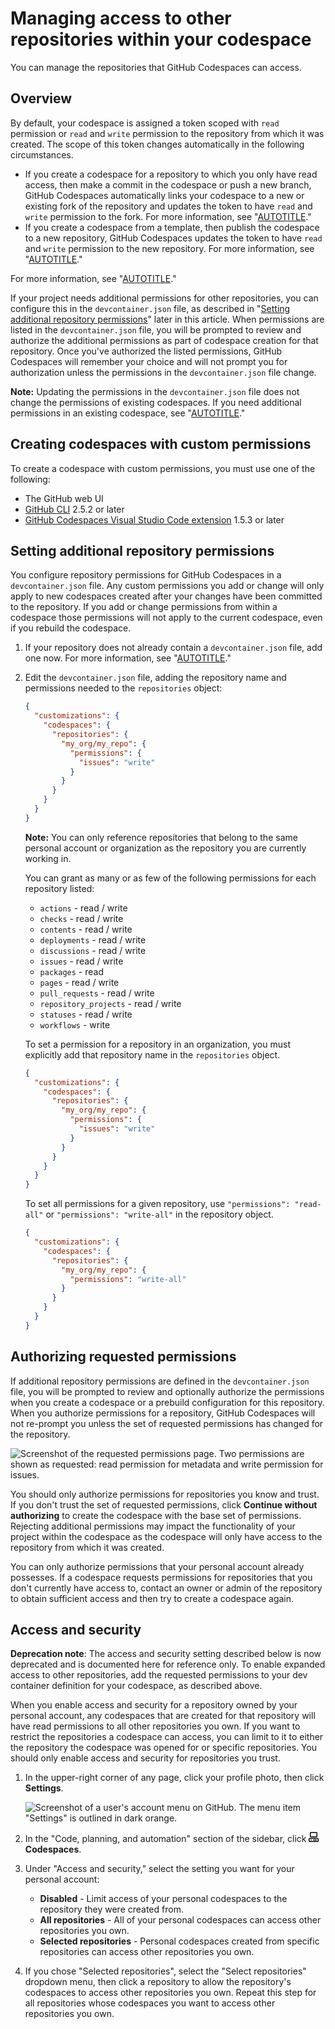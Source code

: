 # Managing access to other repositories within your codespace

You can manage the repositories that GitHub Codespaces can access.

## Overview

By default, your codespace is assigned a token scoped with `read` permission or `read` and `write` permission to the repository from which it was created. The scope of this token changes automatically in the following circumstances.
- If you create a codespace for a repository to which you only have read access, then make a commit in the codespace or push a new branch, GitHub Codespaces automatically links your codespace to a new or existing fork of the repository and updates the token to have `read` and `write` permission to the fork. For more information, see "[AUTOTITLE](/codespaces/developing-in-a-codespace/using-source-control-in-your-codespace#about-automatic-forking)."
- If you create a codespace from a template, then publish the codespace to a new repository, GitHub Codespaces updates the token to have `read` and `write` permission to the new repository. For more information, see "[AUTOTITLE](/codespaces/developing-in-a-codespace/creating-a-codespace-from-a-template#publishing-to-a-repository-on-github)."

For more information, see "[AUTOTITLE](/codespaces/reference/security-in-github-codespaces#authentication)."

If your project needs additional permissions for other repositories, you can configure this in the `devcontainer.json` file, as described in "[Setting additional repository permissions](#setting-additional-repository-permissions)" later in this article. When permissions are listed in the `devcontainer.json` file, you will be prompted to review and authorize the additional permissions as part of codespace creation for that repository. Once you've authorized the listed permissions, GitHub Codespaces will remember your choice and will not prompt you for authorization unless the permissions in the `devcontainer.json` file change.

<div class="ghd-spotlight ghd-spotlight-note border rounded-1 my-3 p-3 f5 color-border-accent-emphasis color-bg-accent">

**Note:** Updating the permissions in the `devcontainer.json` file does not change the permissions of existing codespaces. If you need additional permissions in an existing codespace, see "[AUTOTITLE](/codespaces/troubleshooting/troubleshooting-authentication-to-a-repository#authenticating-to-repositories-that-you-didnt-create-the-codespace-from)."

</div>

## Creating codespaces with custom permissions

To create a codespace with custom permissions, you must use one of the following:
- The GitHub web UI
- [GitHub CLI](https://github.com/cli/cli/releases/latest) 2.5.2 or later
- [GitHub Codespaces Visual Studio Code extension](https://marketplace.visualstudio.com/items?itemName=GitHub.codespaces) 1.5.3 or later

## Setting additional repository permissions

You configure repository permissions for GitHub Codespaces in a `devcontainer.json` file. Any custom permissions you add or change will only apply to new codespaces created after your changes have been committed to the repository. If you add or change permissions from within a codespace those permissions will not apply to the current codespace, even if you rebuild the codespace.

1. If your repository does not already contain a `devcontainer.json` file, add one now. For more information, see "[AUTOTITLE](/codespaces/setting-up-your-project-for-codespaces/adding-a-dev-container-configuration)."

1. Edit the `devcontainer.json` file, adding the repository name and permissions needed to the `repositories` object:

   ```json copy
   {
     "customizations": {
       "codespaces": {
         "repositories": {
           "my_org/my_repo": {
             "permissions": {
               "issues": "write"
             }
           }
         }
       }
     }
   }
   ```

   <div class="ghd-spotlight ghd-spotlight-note border rounded-1 my-3 p-3 f5 color-border-accent-emphasis color-bg-accent">

   **Note:** You can only reference repositories that belong to the same personal account or organization as the repository you are currently working in.

   </div>

   You can grant as many or as few of the following permissions for each repository listed:
   - `actions` - read / write
   - `checks` - read / write
   - `contents` - read / write
   - `deployments` - read / write
   - `discussions` - read / write
   - `issues` - read / write
   - `packages` - read
   - `pages` - read / write
   - `pull_requests` - read / write
   - `repository_projects` - read / write
   - `statuses` - read / write
   - `workflows` - write

   To set a permission for a repository in an organization, you must explicitly add that repository name in the `repositories` object.

   ```json
   {
     "customizations": {
       "codespaces": {
         "repositories": {
           "my_org/my_repo": {
             "permissions": {
               "issues": "write"
             }
           }
         }
       }
     }
   }
   ```

   To set all permissions for a given repository, use `"permissions": "read-all"` or `"permissions": "write-all"` in the repository object.

   ```json
   {
     "customizations": {
       "codespaces": {
         "repositories": {
           "my_org/my_repo": {
             "permissions": "write-all"
           }
         }
       }
     }
   }
   ```

## Authorizing requested permissions

If additional repository permissions are defined in the `devcontainer.json` file, you will be prompted to review and optionally authorize the permissions when you create a codespace or a prebuild configuration for this repository. When you authorize permissions for a repository, GitHub Codespaces will not re-prompt you unless the set of requested permissions has changed for the repository.

![Screenshot of the requested permissions page. Two permissions are shown as requested: read permission for metadata and write permission for issues.](/assets/images/help/codespaces/codespaces-accept-permissions.png)

You should only authorize permissions for repositories you know and trust. If you don't trust the set of requested permissions, click **Continue without authorizing** to create the codespace with the base set of permissions. Rejecting additional permissions may impact the functionality of your project within the codespace as the codespace will only have access to the repository from which it was created.

You can only authorize permissions that your personal account already possesses. If a codespace requests permissions for repositories that you don't currently have access to, contact an owner or admin of the repository to obtain sufficient access and then try to create a codespace again.

## Access and security

<div class="ghd-spotlight ghd-spotlight-warning border rounded-1 my-3 p-3 f5 color-border-danger-emphasis color-bg-danger">

**Deprecation note**: The access and security setting described below is now deprecated and is documented here for reference only. To enable expanded access to other repositories, add the requested permissions to your dev container definition for your codespace, as described above.

</div>

When you enable access and security for a repository owned by your personal account, any codespaces that are created for that repository will have read permissions to all other repositories you own. If you want to restrict the repositories a codespace can access, you can limit to it to either the repository the codespace was opened for or specific repositories. You should only enable access and security for repositories you trust.

1. In the upper-right corner of any page, click your profile photo, then click **Settings**.

    ![Screenshot of a user's account menu on GitHub. The menu item "Settings" is outlined in dark orange.](/assets/images/help/settings/userbar-account-settings.png)

1. In the "Code, planning, and automation" section of the sidebar, click **<svg version="1.1" width="16" height="16" viewBox="0 0 16 16" class="octicon octicon-codespaces" aria-hidden="true"><path d="M0 11.25c0-.966.784-1.75 1.75-1.75h12.5c.966 0 1.75.784 1.75 1.75v3A1.75 1.75 0 0 1 14.25 16H1.75A1.75 1.75 0 0 1 0 14.25Zm2-9.5C2 .784 2.784 0 3.75 0h8.5C13.216 0 14 .784 14 1.75v5a1.75 1.75 0 0 1-1.75 1.75h-8.5A1.75 1.75 0 0 1 2 6.75Zm1.75-.25a.25.25 0 0 0-.25.25v5c0 .138.112.25.25.25h8.5a.25.25 0 0 0 .25-.25v-5a.25.25 0 0 0-.25-.25Zm-2 9.5a.25.25 0 0 0-.25.25v3c0 .138.112.25.25.25h12.5a.25.25 0 0 0 .25-.25v-3a.25.25 0 0 0-.25-.25Z"></path><path d="M7 12.75a.75.75 0 0 1 .75-.75h4.5a.75.75 0 0 1 0 1.5h-4.5a.75.75 0 0 1-.75-.75Zm-4 0a.75.75 0 0 1 .75-.75h.5a.75.75 0 0 1 0 1.5h-.5a.75.75 0 0 1-.75-.75Z"></path></svg> Codespaces**.
1. Under "Access and security," select the setting you want for your personal account:

   - **Disabled** - Limit access of your personal codespaces to the repository they were created from.
   - **All repositories** - All of your personal codespaces can access other repositories you own.
   - **Selected repositories** - Personal codespaces created from specific repositories can access other repositories you own.

1. If you chose "Selected repositories", select the "Select repositories" dropdown menu, then click a repository to allow the repository's codespaces to access other repositories you own. Repeat this step for all repositories whose codespaces you want to access other repositories you own.
